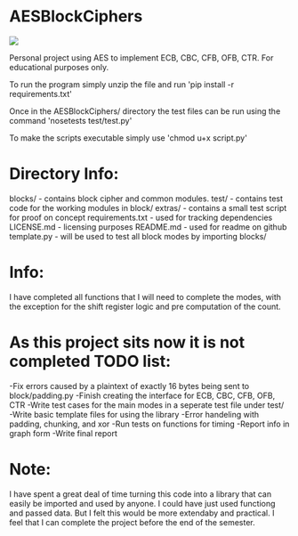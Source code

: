 AESBlockCiphers
=========

<a href='https://travis-ci.org/sebdah/git-pylint-commit-hook'><img src='https://travis-ci.org/dennisme/AESBlockCiphers.svg?branch=develop'></a>

Personal project using AES to implement ECB, CBC, CFB, OFB, CTR. For educational 
purposes only. 

To run the program simply unzip the file and run 'pip install -r
requirements.txt' 

Once in the AESBlockCiphers/ directory the test files can be run using the 
command 'nosetests test/test.py'

To make the scripts executable simply use 'chmod u+x script.py'

Directory Info:
=========

blocks/ - contains block cipher and common modules. 
test/ - contains test code for the working modules in block/ 
extras/ - contains a small test script for proof on concept
requirements.txt - used for tracking dependencies
LICENSE.md - licensing purposes 
README.md - used for readme on github
template.py - will be used to test all block modes by importing blocks/

Info:
=========
I have completed all functions that I will need to complete the modes, with
the exception for the shift register logic and pre computation of the count.


**As this project sits now it is not completed** 
TODO list:
=========

-Fix errors caused by a plaintext of exactly 16 bytes being sent to block/padding.py
-Finish creating the interface for ECB, CBC, CFB, OFB, CTR
-Write test cases for the main modes in a seperate test file under test/
-Write basic template files for using the library
-Error handeling with padding, chunking, and xor
-Run tests on functions for timing
-Report info in graph form
-Write final report


Note: 
=========

I have spent a great deal of time turning this code into a library 
that can easily be imported and used by anyone. I could have just used functiong
and passed data. But I felt this would be more extendaby and practical. I feel
that I can complete the project before the end of the semester.



